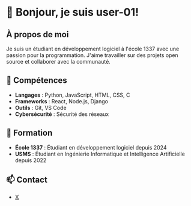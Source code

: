 # 👋 Bonjour, je suis user-01!

## À propos de moi
Je suis un étudiant en développement logiciel à l'école 1337 avec une passion pour la programmation. J'aime travailler sur des projets open source et collaborer avec la communauté.

## 🔧 Compétences
- **Langages** : Python, JavaScript, HTML, CSS, C
- **Frameworks** : React, Node.js, Django
- **Outils** : Git, VS Code
- **Cybersécurité** : Sécurité des réseaux


## 🏫 Formation
- **École 1337** : Étudiant en développement logiciel depuis 2024
- **USMS** : Étudiant en Ingénierie Informatique et Intelligence Artificielle depuis 2022


## 📫 Contact
- [X](https://x.com/Abdou43957225)
